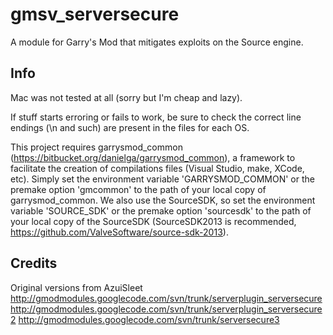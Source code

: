 gmsv_serversecure
=================

A module for Garry's Mod that mitigates exploits on the Source engine.

## Info

Mac was not tested at all (sorry but I'm cheap and lazy).

If stuff starts erroring or fails to work, be sure to check the correct line endings (\n and such) are present in the files for each OS.

This project requires garrysmod_common (https://bitbucket.org/danielga/garrysmod_common), a framework to facilitate the creation of compilations files (Visual Studio, make, XCode, etc). Simply set the environment variable 'GARRYSMOD_COMMON' or the premake option 'gmcommon' to the path of your local copy of garrysmod_common. We also use the SourceSDK, so set the environment variable 'SOURCE_SDK' or the premake option 'sourcesdk' to the path of your local copy of the SourceSDK (SourceSDK2013 is recommended, https://github.com/ValveSoftware/source-sdk-2013).

## Credits

Original versions from AzuiSleet
http://gmodmodules.googlecode.com/svn/trunk/serverplugin_serversecure
http://gmodmodules.googlecode.com/svn/trunk/serverplugin_serversecure2
http://gmodmodules.googlecode.com/svn/trunk/serversecure3